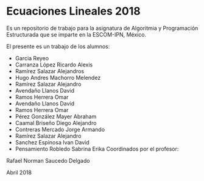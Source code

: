 # Ecuaciones Lineales 2018

Es un repositorio de trabajo para la asignatura de 
Algoritmia y Programación Estructurada 
que se imparte en la ESCOM-IPN, México.

El presente es un trabajo de los alumnos:
* Garcia Reyeo
* Carranza López Ricardo Alexis 
* Ramírez Salazar Alejandros
* Hugo Andres Machorro Melendez
* Ramírez Salazar Alejandro  
* Avendaño Llanos David
* Ramos Herrera Omar
* Avendaño Llanos David
* Ramos Herrera Omar  
* Pérez González Mayer Abraham
* Caamal Briseño Diego Alejandro
* Contreras Mercado Jorge Armando
* Ramírez Salazar Alejandro 
* Sanchez Espinosa Ivan David
* Pensamiento Robledo Sabrina Erika
Coordinados por el profesor:

Rafael Norman Saucedo Delgado

Abril 2018
